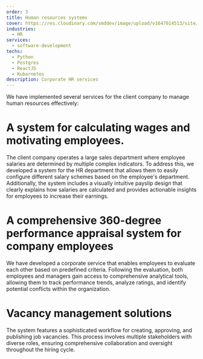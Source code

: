 ```yaml
---
order: 3
title: Human resources systems
cover: https://res.cloudinary.com/smddev/image/upload/v1647014513/site/project/employees.jpg
industries:
  - HR
services:
  - software-development
techs:
  - Python
  - Postgres
  - ReactJS
  - Kubernetes
description: Corporate HR services
---
```

We have implemented several services for the client company to manage human resources effectively:

# A system for calculating wages and motivating employees.
The client company operates a large sales department where employee salaries are determined by multiple complex indicators. To address this, we developed a system for the HR department that allows them to easily configure different salary schemes based on the employee's department. Additionally, the system includes a visually intuitive payslip design that clearly explains how salaries are calculated and provides actionable insights for employees to increase their earnings.

# A comprehensive 360-degree performance appraisal system for company employees
We have developed a corporate service that enables employees to evaluate each other based on predefined criteria. Following the evaluation, both employees and managers gain access to comprehensive analytical tools, allowing them to track performance trends, analyze ratings, and identify potential conflicts within the organization.

# Vacancy management solutions
The system features a sophisticated workflow for creating, approving, and publishing job vacancies. This process involves multiple stakeholders with diverse roles, ensuring comprehensive collaboration and oversight throughout the hiring cycle.
